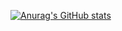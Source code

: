 
[![Anurag's GitHub stats](https://github-readme-stats.vercel.app/api?username=zhuzhh&theme=radical)](https://github.com/anuraghazra/github-readme-stats)

<!--
**zhuzhh/zhuzhh** is a ✨ _special_ ✨ repository because its `README.md` (this file) appears on your GitHub profile.

Here are some ideas to get you started:

- 🔭 I’m currently working on ...
- 🌱 I’m currently learning ...
- 👯 I’m looking to collaborate on ...
- 🤔 I’m looking for help with ...
- 💬 Ask me about ...
- 📫 How to reach me: ...
- 😄 Pronouns: ...
- ⚡ Fun fact: ...
-->
